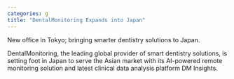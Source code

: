 ```yaml
---
categories: g
title: "DentalMonitoring Expands into Japan"
---
```

New office in Tokyo; bringing smarter dentistry solutions to Japan.

DentalMonitoring, the leading global provider of smart dentistry solutions, is setting foot in Japan to serve the Asian market with its AI-powered remote monitoring solution and latest clinical data analysis platform DM Insights.

